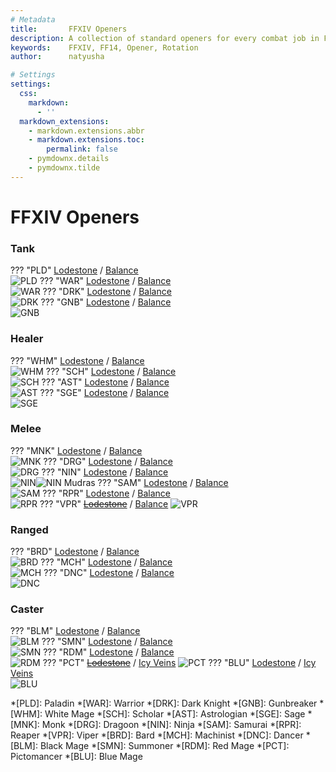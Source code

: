 ```yaml
---
# Metadata
title:       FFXIV Openers
description: A collection of standard openers for every combat job in Final Fantasy XIV.
keywords:    FFXIV, FF14, Opener, Rotation
author:      natyusha

# Settings
settings:
  css:
    markdown:
      - ''
  markdown_extensions:
    - markdown.extensions.abbr
    - markdown.extensions.toc:
        permalink: false
    - pymdownx.details
    - pymdownx.tilde
---
```


FFXIV Openers
=============

### Tank
??? "PLD"
    [Lodestone](https://na.finalfantasyxiv.com/jobguide/paladin/ "Lodestone Job Guide: Paladin") / [Balance](https://www.thebalanceffxiv.com/jobs/tanks/paladin/ "Balance Guides: Paladin")  
    ![PLD](img/PLD.png "Paladin Opener")
??? "WAR"
    [Lodestone](https://na.finalfantasyxiv.com/jobguide/warrior/ "Lodestone Job Guide: Warrior") / [Balance](https://www.thebalanceffxiv.com/jobs/tanks/warrior/ "Balance Guides: Warrior")  
    ![WAR](img/WAR.png "Warrior Opener")
??? "DRK"
    [Lodestone](https://na.finalfantasyxiv.com/jobguide/darkknight/ "Lodestone Job Guide: Dark Knight") / [Balance](https://www.thebalanceffxiv.com/jobs/tanks/dark-knight/ "Balance Guides: Dark Knight")  
    ![DRK](img/DRK.png "Dark Knight Opener")
??? "GNB"
    [Lodestone](https://na.finalfantasyxiv.com/jobguide/gunbreaker/ "Lodestone Job Guide: Gunbreaker") / [Balance](https://www.thebalanceffxiv.com/jobs/tanks/gunbreaker/ "Balance Guides: Gunbreaker")  
    ![GNB](img/GNB.png "Gunbreaker Opener")

### Healer
??? "WHM"
    [Lodestone](https://na.finalfantasyxiv.com/jobguide/whitemage/ "Lodestone Job Guide: White Mage") / [Balance](https://www.thebalanceffxiv.com/jobs/healers/white-mage/ "Balance Guides: White Mage")  
    ![WHM](img/WHM.png "White Mage Opener")
??? "SCH"
    [Lodestone](https://na.finalfantasyxiv.com/jobguide/scholar/ "Lodestone Job Guide: Scholar") / [Balance](https://www.thebalanceffxiv.com/jobs/healers/scholar/ "Balance Guides: Scholar")  
    ![SCH](img/SCH.png "Scholar Opener")
??? "AST"
    [Lodestone](https://na.finalfantasyxiv.com/jobguide/astrologian/ "Lodestone Job Guide: Astrologian") / [Balance](https://www.thebalanceffxiv.com/jobs/healers/astrologian/ "Balance Guides: Astrologian")  
    ![AST](img/AST.png "Astrologian Opener")
??? "SGE"
    [Lodestone](https://na.finalfantasyxiv.com/jobguide/sage/ "Lodestone Job Guide: Sage") / [Balance](https://www.thebalanceffxiv.com/jobs/healers/sage/ "Balance Guides: Sage")  
    ![SGE](img/SGE.png "Sage Opener")

### Melee
??? "MNK"
    [Lodestone](https://na.finalfantasyxiv.com/jobguide/monk/ "Lodestone Job Guide: Monk") / [Balance](https://www.thebalanceffxiv.com/jobs/melee/monk/ "Balance Guides: Monk")  
    ![MNK](img/MNK.png "Monk Opener")
??? "DRG"
    [Lodestone](https://na.finalfantasyxiv.com/jobguide/dragoon/ "Lodestone Job Guide: Dragoon") / [Balance](https://www.thebalanceffxiv.com/jobs/melee/dragoon/ "Balance Guides: Dragoon")  
    ![DRG](img/DRG.png "Dragoon Opener")
??? "NIN"
    [Lodestone](https://na.finalfantasyxiv.com/jobguide/ninja/ "Lodestone Job Guide: Ninja") / [Balance](https://www.thebalanceffxiv.com/jobs/melee/ninja/ "Balance Guides: Ninja")  
    ![NIN](img/NIN.png "Ninja")![NIN Mudras](img/NIN-mudras.png "Ninja Mudras Opener")
??? "SAM"
    [Lodestone](https://na.finalfantasyxiv.com/jobguide/samurai/ "Lodestone Job Guide: Samurai") / [Balance](https://www.thebalanceffxiv.com/jobs/melee/samurai/ "Balance Guides: Samurai")  
    ![SAM](img/SAM.png "Samurai Opener")
??? "RPR"
    [Lodestone](https://na.finalfantasyxiv.com/jobguide/reaper/ "Lodestone Job Guide: Reaper") / [Balance](https://www.thebalanceffxiv.com/jobs/melee/reaper/ "Balance Guides: Reaper")  
    ![RPR](img/RPR.png "Reaper Opener")
??? "VPR"
    [~~Lodestone~~](https://na.finalfantasyxiv.com/jobguide/viper/ "Lodestone Job Guide: Viper") / [Balance](https://www.thebalanceffxiv.com/jobs/melee/viper/ "Balance Guides: Viper")
    ![VPR](img/VPR.png "Viper Opener")

### Ranged
??? "BRD"
    [Lodestone](https://na.finalfantasyxiv.com/jobguide/bard/ "Lodestone Job Guide: Bard") / [Balance](https://www.thebalanceffxiv.com/jobs/ranged/bard/ "Balance Guides: Bard")  
    ![BRD](img/BRD.png "Bard Opener")
??? "MCH"
    [Lodestone](https://na.finalfantasyxiv.com/jobguide/machinist/ "Lodestone Job Guide: Machinist") / [Balance](https://www.thebalanceffxiv.com/jobs/ranged/machinist/ "Balance Guides: Machinist")  
    ![MCH](img/MCH.png "Machinist Opener")
??? "DNC"
    [Lodestone](https://na.finalfantasyxiv.com/jobguide/dancer/ "Lodestone Job Guide: Dancer") / [Balance](https://www.thebalanceffxiv.com/jobs/ranged/dancer/ "Balance Guides: Dancer")  
    ![DNC](img/DNC.png "Dancer Opener")

### Caster
??? "BLM"
    [Lodestone](https://na.finalfantasyxiv.com/jobguide/blackmage/ "Lodestone Job Guide: Black Mage") / [Balance](https://www.thebalanceffxiv.com/jobs/casters/black-mage/ "Balance Guides: Black Mage")  
    ![BLM](img/BLM.png "Black Mage Opener")
??? "SMN"
    [Lodestone](https://na.finalfantasyxiv.com/jobguide/summoner/ "Lodestone Job Guide: Summoner") / [Balance](https://www.thebalanceffxiv.com/jobs/casters/summoner/ "Balance Guides: Summoner")  
    ![SMN](img/SMN.png "Summoner Opener")
??? "RDM"
    [Lodestone](https://na.finalfantasyxiv.com/jobguide/redmage/ "Lodestone Job Guide: Red Mage") / [Balance](https://www.thebalanceffxiv.com/jobs/casters/red-mage/ "Balance Guides: Red Mage")  
    ![RDM](img/RDM.png "Red Mage Opener")
??? "PCT"
    [~~Lodestone~~](https://na.finalfantasyxiv.com/jobguide/pictomancer/ "Lodestone Job Guide: Pictomancer") / [Icy Veins](https://www.icy-veins.com/ffxiv/pictomancer-guide "Icy Veins Guides: Pictomancer")
    ![PCT](img/PCT.png "Pictomancer Opener")
??? "BLU"
    [Lodestone](https://na.finalfantasyxiv.com/jobguide/bluemage/ "Lodestone Job Guide: Blue Mage") / [Icy Veins](https://www.icy-veins.com/ffxiv/blue-mage-guide "Icy Veins Guides: Blue Mage")  
    ![BLU](img/BLU.png "Blue Mage Opener")

*[PLD]: Paladin
*[WAR]: Warrior
*[DRK]: Dark Knight
*[GNB]: Gunbreaker
*[WHM]: White Mage
*[SCH]: Scholar
*[AST]: Astrologian
*[SGE]: Sage
*[MNK]: Monk
*[DRG]: Dragoon
*[NIN]: Ninja
*[SAM]: Samurai
*[RPR]: Reaper
*[VPR]: Viper
*[BRD]: Bard
*[MCH]: Machinist
*[DNC]: Dancer
*[BLM]: Black Mage
*[SMN]: Summoner
*[RDM]: Red Mage
*[PCT]: Pictomancer
*[BLU]: Blue Mage
